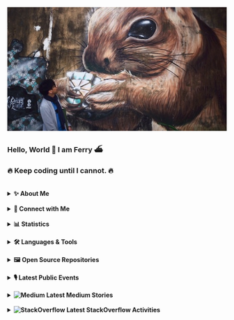 <img alt="me" src="me.jpeg">

### Hello, World 👋 I am Ferry ⛴️

### 🔥 Keep coding until I cannot. 🔥
<br/>
<details>
<summary><b>✨ About Me</b></summary>

ex-Senior Staff Engineer of [WATI.io (Clare.AI)](https://www.wati.io/). 

Current Software Engineer in [SHI International Corporation](https://www.shi.com/).

Owner of a software development company [VerdantSparks](https://verdantsparks.io).

Husband of my lovely wife and parent of three cats. 🐈 🐈 🐈

Love rodents 🐀 🐿️ 🐹 and one of my 🐁 was named Hello.

ActionScript was my favourite language before the death of Flash. Now I focus on C#.

- 🌎 I'm currently living in Milton Keynes, United Kingdom. 🇬🇧
- 🔭 I’m currently working on `Everything In C#`.
- 🌱 I’m currently learning software craftsmanship.
- 💬 Ask me about C# and Vue on my [website](ferrywl.to):
- ⚡ Fun fact:
    - My name Ferry comes from the Chinese nickname called by my family members, which is simply the abbreviation of my Chinese name. It pronounces the same as Ferry in Cantonese (渡輪).
    - Although I have 3 cats. I love rodents more. Once I feed 20+ hamsters from rescue.
    - 🇹🇼 I lived in Taiwan for 2 years.
    - 🇬🇧 I'm almost living in the UK for 1 year.
    - 🇭🇰 Hong Kong is my home country.
</details>
<br/>
<details>
  <summary><b>🔗 Connect with Me</b></summary>
  <table><tr>
      <td><a href="https://www.linkedin.com/in/ferry-to-2a905720/" target="_blank">
          <img alt="LinkedIn" src="https://img.shields.io/badge/Linkedin-Profile-%23008000?logo=linkedin&style=flat&labelColor=222426" />
      </a></td>
      <td><a href="https://ferrywlto.medium.com" target="_blank">
          <img alt="Medium" src="https://img.shields.io/badge/Medium-Profile-%23008000?logo=medium&style=flat&labelColor=222426" />
      </a></td>
      <td><a href="https://stackoverflow.com/users/2952180/masterwil" target="_blank">
          <img alt="StackOverflow" src="https://img.shields.io/badge/Stackoverflow-Profile-%23008000?logo=stackoverflow&style=flat&labelColor=222426" />
      </a></td>
  </tr></table>
</details>
<br/>
<details>
  <summary><b>📊 Statistics</b></summary>
  <br/>
  <img height="180em" alt="GitHub Stats" src="https://github-readme-stats.vercel.app/api?username=ferrywlto&show_icons=true&hide_border=true&count_private=true&include_all_commits=true&custom_title=My GitHub Stats&title_color=f8deb8&bg_color=111111&text_color=aaaaaa&icon_color=00d9a8" />
  <img height="180em" alt="Language Stats" src="https://github-readme-stats.vercel.app/api/top-langs/?username=ferrywlto&layout=compact&langs_count=8&hide=HTML,CSS,ASP&hide_border=true&title_color=f8deb8&bg_color=111111&text_color=aaaaaa" />
  <img height="180em" alt="GitHub Streak" src="http://github-readme-streak-stats.herokuapp.com?user=ferrywlto&theme=highcontrast&hide_border=true&date_format=j%20M%5B%20Y%5D&background=111111&ring=f8deb8&fire=00d9a8&stroke=aaaaaa&border=f8deb8&currStreakNum=f8deb8&sideNums=f8deb8&currStreakLabel=aaaaaa&sideLabels=aaaaaa&dates=00d9a8">
  <img height="180em" alt="WakaTime Stats" src="https://github-readme-stats.vercel.app/api/wakatime?username=ferrywlto&hide_border=true&title_color=f8deb8&bg_color=111111&text_color=aaaaaa" />
</details>
<br/>
<details>
  <summary><b>🛠️ Languages & Tools</b></summary>
  <br/>
  <img alt="medium" src="https://img.shields.io/badge/C%23-%23008000?&style=flat&labelColor=111111" />
  <img alt="medium" src="https://img.shields.io/badge/JavaScript-%23008000?logo=javascript&style=flat&labelColor=111111" />
  <img alt="medium" src="https://img.shields.io/badge/TypeScript-%23008000?logo=typescript&style=flat&labelColor=111111" />
  <img alt="medium" src="https://img.shields.io/badge/Python-%23008000?logo=Python&style=flat&labelColor=111111" />
  <img alt="medium" src="https://img.shields.io/badge/C++-%23008000?logo=cplusplus&style=flat&labelColor=111111" />
  <br/>
  <img alt="medium" src="https://img.shields.io/badge/.NET-%23008000?logo=dotnet&style=flat&labelColor=111111" />
  <img alt="medium" src="https://img.shields.io/badge/Blazor-%23008000?logo=blazor&style=flat&labelColor=111111" />
  <img alt="medium" src="https://img.shields.io/badge/MAUI-%23008000?logo=xamarin&style=flat&labelColor=111111" />
  <img alt="medium" src="https://img.shields.io/badge/Jupyter Notebook-%23008000?logo=Jupyter&style=flat&labelColor=111111" />
  <br/>
  <img alt="medium" src="https://img.shields.io/badge/Astro-%23008000?logo=astro&style=flat&labelColor=111111" />
  <img alt="medium" src="https://img.shields.io/badge/Alpine.js-%23008000?logo=alpinedotjs&style=flat&labelColor=111111" />
  <img alt="medium" src="https://img.shields.io/badge/Vue.js-%23008000?logo=vuedotjs&style=flat&labelColor=111111" />
  <img alt="medium" src="https://img.shields.io/badge/Vuetify-%23008000?logo=vuetify&style=flat&labelColor=111111" />
  <br/>
  <img alt="medium" src="https://img.shields.io/badge/GCP-%23008000?logo=googlecloud&style=flat&labelColor=111111" />
  <img alt="medium" src="https://img.shields.io/badge/Azure-%23008000?logo=microsoftazure&style=flat&labelColor=111111" />
  <img alt="medium" src="https://img.shields.io/badge/AWS-%23008000?logo=amazonwebservices&style=flat&labelColor=111111" />
  <br/>
  <img alt="medium" src="https://img.shields.io/badge/Firebase-%23008000?logo=firebase&style=flat&labelColor=111111" />
  <img alt="medium" src="https://img.shields.io/badge/MongoDB-%23008000?logo=mongodb&style=flat&labelColor=111111" />
  <img alt="medium" src="https://img.shields.io/badge/MySQL-%23008000?logo=mysql#4479A1&style=flat&labelColor=111111" />
  <img alt="medium" src="https://img.shields.io/badge/SQL Server-%23008000?logo=microsoftsqlserver&style=flat&labelColor=111111" />
  <img alt="medium" src="https://img.shields.io/badge/SQLite-%23008000?logo=sqlite&style=flat&labelColor=111111" />
  <br/>
  <img alt="medium" src="https://img.shields.io/badge/Docker-%23008000?logo=docker&style=flat&labelColor=111111" />
  <img alt="medium" src="https://img.shields.io/badge/Kubernetes-%23008000?logo=kubernetes&style=flat&labelColor=111111" />
  <img alt="medium" src="https://img.shields.io/badge/Jenkins-%23008000?logo=jenkins&style=flat&labelColor=111111" />
  <br/>
  <img alt="medium" src="https://img.shields.io/badge/Slack-%23008000?logo=slack&style=flat&labelColor=111111" />
  <img alt="medium" src="https://img.shields.io/badge/VSCode-%23008000?logo=visualstudiocode&style=flat&labelColor=111111" />
  <img alt="medium" src="https://img.shields.io/badge/Rider-%23008000?logo=rider&style=flat&labelColor=111111" />
  <img alt="medium" src="https://img.shields.io/badge/GitHub-%23008000?logo=github&style=flat&labelColor=111111" />
</details>
<br/>
<details>
  <summary><b>🖼️ Open Source Repositories</b></summary>
<br/>
  Contributions are welcomed. 😀

<table>
  <thead>
    <tr>
      <td><b>🏗️ Projects</b></td>
      <td colspan="4"></td>
    </tr>
  </thead>
  <tbody>
    <tr>
      <td><a href="https://github.com/ferrywlto/vuejs-aspnetcore-ssr"><b>Vue ASP.NET Core Server Side Rendering</b></a></td>
      <td><img alt="Stars" src="https://img.shields.io/github/stars/ferrywlto/vuejs-aspnetcore-ssr?style=for-the-badge"/></td>
      <td><img alt="Forks" src="https://img.shields.io/github/forks/ferrywlto/vuejs-aspnetcore-ssr?style=for-the-badge"/></td>
      <td><img alt="Issues" src="https://img.shields.io/github/issues/ferrywlto/vuejs-aspnetcore-ssr?style=for-the-badge"/></td>
      <td><img alt="Pull Requests" src="https://img.shields.io/github/issues-pr/ferrywlto/vuejs-aspnetcore-ssr?style=for-the-badge"/></td>
    </tr>
    <tr>
      <td><a href="https://github.com/ferrywlto/update-readme-action-csharp"><b>Update README action using C#</b></a></td>
      <td><img alt="Stars" src="https://img.shields.io/github/stars/ferrywlto/update-readme-action-csharp?style=for-the-badge"/></td>
      <td><img alt="Forks" src="https://img.shields.io/github/forks/ferrywlto/update-readme-action-csharp?style=for-the-badge"/></td>
      <td><img alt="Issues" src="https://img.shields.io/github/issues/ferrywlto/update-readme-action-csharp?style=for-the-badge"/></td>
      <td><img alt="Pull Requests" src="https://img.shields.io/github/issues-pr/ferrywlto/update-readme-action-csharp?style=for-the-badge"/></td>
    </tr>
    <tr>
      <td><a href="https://github.com/ferrywlto/EICS.Muddle"><b>Muddle</b></a></td>
      <td><img alt="Stars" src="https://img.shields.io/github/stars/ferrywlto/EICS.Muddle?style=for-the-badge"/></td>
      <td><img alt="Forks" src="https://img.shields.io/github/forks/ferrywlto/EICS.Muddle?style=for-the-badge"/></td>
      <td><img alt="Issues" src="https://img.shields.io/github/issues/ferrywlto/EICS.Muddle?style=for-the-badge"/></td>
      <td><img alt="Pull Requests" src="https://img.shields.io/github/issues-pr/ferrywlto/EICS.Muddle?style=for-the-badge"/></td>
    </tr>
    <tr>
      <td><a href="https://github.com/ferrywlto/plugin-pipeline-demo"><b>Plugin Pipeline Demo in C#</b></a></td>
      <td><img alt="Stars" src="https://img.shields.io/github/stars/ferrywlto/plugin-pipeline-demo?style=for-the-badge"/></td>
      <td><img alt="Forks" src="https://img.shields.io/github/forks/ferrywlto/plugin-pipeline-demo?style=for-the-badge"/></td>
      <td><img alt="Issues" src="https://img.shields.io/github/issues/ferrywlto/plugin-pipeline-demo?style=for-the-badge"/></td>
      <td><img alt="Pull Requests" src="https://img.shields.io/github/issues-pr/ferrywlto/plugin-pipeline-demo?style=for-the-badge"/></td>
    </tr>
    <tr>
      <td><a href="https://github.com/ferrywlto/ArchiCAD-Addon-Examples--VS2015-"><b>ArchiCAD Addon Examples</b></a></td>
      <td><img alt="Stars" src="https://img.shields.io/github/stars/ferrywlto/ArchiCAD-Addon-Examples--VS2015-?style=for-the-badge"/></td>
      <td><img alt="Forks" src="https://img.shields.io/github/forks/ferrywlto/ArchiCAD-Addon-Examples--VS2015-?style=for-the-badge"/></td>
      <td><img alt="Issues" src="https://img.shields.io/github/issues/ferrywlto/ArchiCAD-Addon-Examples--VS2015-?style=for-the-badge"/></td>
      <td><img alt="Pull Requests" src="https://img.shields.io/github/issues-pr/ferrywlto/ArchiCAD-Addon-Examples--VS2015-?style=for-the-badge"/></td>
    </tr>
  </tbody>
</table>
</details>
<br/>
<details>
  <summary><b>
    🎙️ Latest Public Events 
  </b></summary>
    
- [Kubernetes Best Practices for Enhanced Cluster Efficiency - Google Cloud & Cloudmile](https://mile.cloud/resources/event/Kubernetes%20Best%20Practices%20for%20Enhanced%20Cluster%20Efficiency_456?utm_source=Linkedin&utm_medium=220617&utm_campaign=FY22_HK_2022/06/30_K8S%20Webinar) [[Linkedin]](https://www.linkedin.com/events/kubernetesbestpracticesforenhan6943523713841516544/)
- [Adventures in .NET - Making a Wordle clone and more - .NET 121](https://adventuresindotnet.com/making-a-wordle-clone-and-more-net-121)

</details>
<br/>
<details>
  <summary><b>
    <img alt="Medium" src="https://img.shields.io/badge/-%2300000000?logo=medium&style=flat" />
    Latest Medium Stories
  </b></summary>

<!-- MEDIUM:START -->
 - [Local DeepSeek-R1 with .NET](https://ferrywlto.medium.com/local-deepseek-r1-with-net-5e9cd8ab7780?source=rss-f5ada568f082------2)
 - [The missing piece in Blazor client-side authentication tutorial.](https://ferrywlto.medium.com/the-missing-piece-in-blazor-client-side-authentication-tutorial-a94b297b30a6?source=rss-f5ada568f082------2)
 - [Your automation buddies in C#](https://ferrywlto.medium.com/your-automation-buddies-in-c-cbfbe77c29cb?source=rss-f5ada568f082------2)
 - [Create a Custom GitHub Action with C#](https://ferrywlto.medium.com/create-a-custom-github-action-with-c-b056de359cb5?source=rss-f5ada568f082------2)
 - [Create your Wordle like game with Blazor and deploy to GitHub Pages](https://ferrywlto.medium.com/create-your-wordle-like-game-with-blazor-and-deploy-to-github-pages-d2129b71727f?source=rss-f5ada568f082------2)
 - [The Pain — When firebaseui localization meets TypeScript](https://ferrywlto.medium.com/the-pain-when-firebaseui-localization-meets-typescript-a85ffcf614fc?source=rss-f5ada568f082------2)
 - [Step-by-step guide on creating and publishing a Vue.js plugin.](https://ferrywlto.medium.com/step-by-step-guide-on-creating-and-publishing-a-vue-js-plugin-622c5748a631?source=rss-f5ada568f082------2)

<!-- MEDIUM:END -->
</details>
<br/>
<details>
  <summary><b>
    <img alt="StackOverflow" src="https://img.shields.io/badge/-%2300000000?logo=stackoverflow&style=flat" />
    Latest StackOverflow Activities
  </b></summary>

<!-- STACKOVERFLOW:START -->
 - [Answer by Ferry To for PhotonVR.SetCosmetic argument not match](https://stackoverflow.com/questions/79440720/photonvr-setcosmetic-argument-not-match/79440722#79440722)
 - [Answer by Ferry To for Passing Parameter from AJAX call to .NET Controller as List&lt;&gt;](https://stackoverflow.com/questions/79419045/passing-parameter-from-ajax-call-to-net-controller-as-list/79419343#79419343)
 - [Answer by Ferry To for How can I resolve the &quot;&#39;Docker.app&#39; will damage your computer&quot; warning on macOS?](https://stackoverflow.com/questions/79344101/how-can-i-resolve-the-docker-app-will-damage-your-computer-warning-on-macos/79401440#79401440)
 - [Answer by Ferry To for I&#39;m using Selenium C# to test Google.com, but sendKeys doesn&#39;t work because the cookies popup appears every time, and even after clicking &#39;Accept All&#39;](https://stackoverflow.com/questions/79395358/im-using-selenium-c-sharp-to-test-google-com-but-sendkeys-doesnt-work-because/79395370#79395370)
 - [Answer by Ferry To for How can I execute C# code using Roslyn from a string and use global variables from a Dictionary&lt;string, object&gt;?](https://stackoverflow.com/questions/79320261/how-can-i-execute-c-sharp-code-using-roslyn-from-a-string-and-use-global-variabl/79320282#79320282)
 - [Answer by Ferry To for await InvokeAsync(StateHasChanged) does not change the database content unless page is reloded](https://stackoverflow.com/questions/79294474/await-invokeasyncstatehaschanged-does-not-change-the-database-content-unless-p/79294882#79294882)
 - [Answer by Ferry To for What is expected output?](https://stackoverflow.com/questions/79279710/what-is-expected-output/79279726#79279726)
 - [Answer by Ferry To for I am having trouble with hierarchy in objects. Particularly, an array in an object which is used in another object](https://stackoverflow.com/questions/79279607/i-am-having-trouble-with-hierarchy-in-objects-particularly-an-array-in-an-obje/79279616#79279616)
 - [Answer by Ferry To for How to find the first duplicate number in an array in C#?](https://stackoverflow.com/questions/79235447/how-to-find-the-first-duplicate-number-in-an-array-in-c/79235454#79235454)
 - [Answer by Ferry To for I want this to make an error message if the user isn&#39;t using the right format, but it just displays this](https://stackoverflow.com/questions/79173384/i-want-this-to-make-an-error-message-if-the-user-isnt-using-the-right-format-b/79173389#79173389)

<!-- STACKOVERFLOW:END -->
</details>
